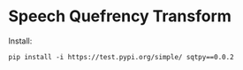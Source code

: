 # Speech Quefrency Transform

Install:
```
pip install -i https://test.pypi.org/simple/ sqtpy==0.0.2
```



